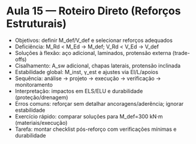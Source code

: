 # Aula 15 — Roteiro Direto (Reforços Estruturais)

- Objetivos: definir M_def/V_def e selecionar reforços adequados
- Deficiência: M_Rd < M_Ed → M_def; V_Rd < V_Ed → V_def
- Soluções à flexão: aço adicional, laminados, protensão externa (trade-offs)
- Cisalhamento: A_sw adicional, chapas laterais, protensão inclinada
- Estabilidade global: M_inst, γ_est e ajustes via EI/L/apoios
- Sequência: análise → projeto → execução → verificação → monitoramento
- Interpretação: impactos em ELS/ELU e durabilidade (proteção/drenagem)
- Erros comuns: reforçar sem detalhar ancoragens/aderência; ignorar estabilidade
- Exercício rápido: comparar soluções para M_def=300 kN·m (materiais/execução)
- Tarefa: montar checklist pós-reforço com verificações mínimas e durabilidade
